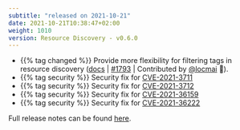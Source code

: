 ```yaml
---
subtitle: "released on 2021-10-21"
date: 2021-10-21T10:38:47+02:00
weight: 1010
version: Resource Discovery - v0.6.0
---
```


- {{% tag changed %}} Provide more flexibility for filtering tags in resource discovery ([docs](https://docs.promitor.io/configuration/v2.x/resource-discovery#criteria)
 | [#1793](https://github.com/tomkerkhove/promitor/issues/1793)
 | Contributed by [@locmai](https://github.com/locmai) 🎉).
- {{% tag security %}} Security fix for [CVE-2021-3711](https://cve.mitre.org/cgi-bin/cvename.cgi?name=CVE-2021-3711)
- {{% tag security %}} Security fix for [CVE-2021-3712](https://cve.mitre.org/cgi-bin/cvename.cgi?name=CVE-2021-3712)
- {{% tag security %}} Security fix for [CVE-2021-36159](https://github.com/freebsd/freebsd-src/commits/main/lib/libfetch)
- {{% tag security %}} Security fix for [CVE-2021-36222](https://cve.mitre.org/cgi-bin/cvename.cgi?name=CVE-2021-36222)

Full release notes can be found [here](https://github.com/tomkerkhove/promitor/releases/tag/ResourceDiscovery-v0.6.0).
